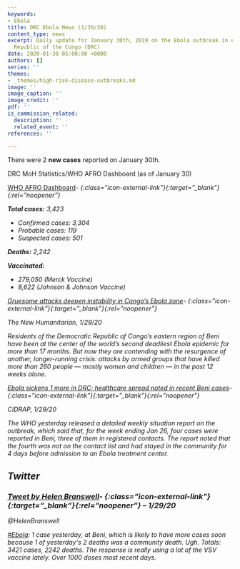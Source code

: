 ```yaml
---
keywords:
- Ebola
title: DRC Ebola News (1/30/20)
content_type: news
excerpt: Daily update for January 30th, 2019 on the Ebola outbreak in eastern Democratic
  Republic of the Congo (DRC)
date: 2020-01-30 05:00:00 +0000
authors: []
series: ''
themes:
- _themes/high-risk-disease-outbreaks.md
image: ''
image_caption: ''
image_credit: ''
pdf: ''
is_commission_related:
  description: ''
  related_event: ''
references: ''

---
```

There were 2 **new cases** reported on January 30th.

DRC MoH Statistics/WHO AFRO Dashboard (as of January 30)

[WHO AFRO Dashboard](http://who.maps.arcgis.com/apps/opsdashboard/index.html#/e70c3804f6044652bc37cce7d8fcef6c)- <i/>{:class=”icon-external-link”}{:target=”_blank”}{:rel=”noopener”}

**Total cases:** 3,423

* Confirmed cases: 3,304
* Probable cases: 119
* Suspected cases: 501

**Deaths:** 2,242

**Vaccinated:**

* 279,050 (Merck Vaccine)
* 8,622 (Johnson & Johnson Vaccine)

[Gruesome attacks deepen instability in Congo’s Ebola zone](http://www.thenewhumanitarian.org/news-feature/2020/1/29/congo-beni-adf-allied-democratic-forces-ebola-un)- <i/>{:class=”icon-external-link”}{:target=”_blank”}{:rel=”noopener”}

_The New Humanitarian, 1/29/20_

Residents of the Democratic Republic of Congo’s eastern region of Beni have been at the center of the world’s second deadliest Ebola epidemic for more than 17 months. But now they are contending with the resurgence of another, longer-running crisis: attacks by armed groups that have killed more than 260 people — mostly women and children — in the past 12 weeks alone.

[Ebola sickens 1 more in DRC; healthcare spread noted in recent Beni cases](http://www.cidrap.umn.edu/news-perspective/2020/01/news-scan-jan-29-2020)- <i/>{:class=”icon-external-link”}{:target=”_blank”}{:rel=”noopener”}

_CIDRAP, 1/29/20_

The WHO yesterday released a detailed weekly situation report on the outbreak, which said that, for the week ending Jan 26, four cases were reported in Beni, three of them in registered contacts. The report noted that the fourth was not on the contact list and had stayed in the community for 4 days before admission to an Ebola treatment center.

## Twitter

### [Tweet by Helen Branswell](https://twitter.com/HelenBranswell/status/1222668120571236352)- <i/>{:class=”icon-external-link”}{:target=”_blank”}{:rel=”noopener”} – 1/29/20

@HelenBranswell

[#Ebola](https://twitter.com/hashtag/Ebola?src=hashtag_click): 1 case yesterday, at Beni, which is likely to have more cases soon because 1 of yesterday's 2 deaths was a community death. Ugh. Totals: 3421 cases, 2242 deaths. The response is really using a lot of the VSV vaccine lately. Over 1000 doses most recent days.
